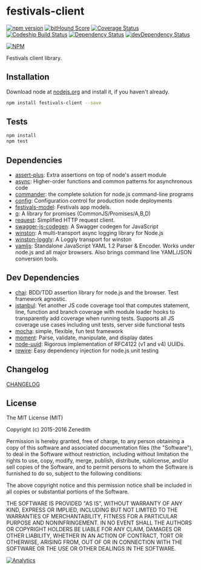 # festivals-client

[![npm version](https://badge.fury.io/js/festivals-client.svg)](http://badge.fury.io/js/festivals-client)
[![bitHound Score](https://www.bithound.io/github/festivals-tech/npm-festivals-client/badges/score.svg)](https://www.bithound.io/github/festivals-tech/npm-festivals-client)
[![Coverage Status](https://coveralls.io/repos/festivals-tech/npm-festivals-client/badge.svg?branch=master&service=github)](https://coveralls.io/github/festivals-tech/npm-festivals-client?branch=master)
[![Codeship Build Status](https://codeship.com/projects/0d2f22d0-d89f-0132-0797-56577b4e3777/status)](https://codeship.com/projects/78888)
[![Dependency Status](https://david-dm.org/festivals-tech/npm-festivals-client.svg)](https://david-dm.org/festivals-tech/npm-festivals-client)
[![devDependency Status](https://david-dm.org/festivals-tech/npm-festivals-client/dev-status.svg)](https://david-dm.org/festivals-tech/npm-festivals-client#info=devDependencies)

[![NPM](https://nodei.co/npm/festivals-client.png)](https://nodei.co/npm/festivals-client/)

Festivals client library.

## Installation

Download node at [nodejs.org](http://nodejs.org) and install it, if you haven't already.

```sh
npm install festivals-client --save
```


## Tests

```sh
npm install
npm test
```

## Dependencies

- [assert-plus](https://github.com/mcavage/node-assert-plus): Extra assertions on top of node&#39;s assert module
- [async](https://github.com/caolan/async): Higher-order functions and common patterns for asynchronous code
- [commander](https://github.com/tj/commander.js): the complete solution for node.js command-line programs
- [config](https://github.com/lorenwest/node-config): Configuration control for production node deployments
- [festivals-model](https://github.com/festivals-tech/npm-festivals-model): Festivals app models.
- [q](https://github.com/kriskowal/q): A library for promises (CommonJS/Promises/A,B,D)
- [request](https://github.com/request/request): Simplified HTTP request client.
- [swagger-js-codegen](https://github.com/wcandillon/swagger-js-codegen): A Swagger codegen for JavaScript
- [winston](https://github.com/winstonjs/winston): A multi-transport async logging library for Node.js
- [winston-loggly](https://github.com/indexzero/winston-loggly): A Loggly transport for winston
- [yamljs](https://github.com/jeremyfa/yaml.js): Standalone JavaScript YAML 1.2 Parser &amp; Encoder. Works under node.js and all major browsers. Also brings command line YAML/JSON conversion tools.

## Dev Dependencies

- [chai](https://github.com/chaijs/chai): BDD/TDD assertion library for node.js and the browser. Test framework agnostic.
- [istanbul](https://github.com/gotwarlost/istanbul): Yet another JS code coverage tool that computes statement, line, function and branch coverage with module loader hooks to transparently add coverage when running tests. Supports all JS coverage use cases including unit tests, server side functional tests
- [mocha](https://github.com/mochajs/mocha): simple, flexible, fun test framework
- [moment](https://github.com/moment/moment): Parse, validate, manipulate, and display dates
- [node-uuid](https://github.com/broofa/node-uuid): Rigorous implementation of RFC4122 (v1 and v4) UUIDs.
- [rewire](https://github.com/jhnns/rewire): Easy dependency injection for node.js unit testing

## Changelog

[CHANGELOG](CHANGELOG.md)


## License
The MIT License (MIT)

Copyright (c) 2015-2016 Zenedith

Permission is hereby granted, free of charge, to any person obtaining a copy
of this software and associated documentation files (the "Software"), to deal
in the Software without restriction, including without limitation the rights
to use, copy, modify, merge, publish, distribute, sublicense, and/or sell
copies of the Software, and to permit persons to whom the Software is
furnished to do so, subject to the following conditions:

The above copyright notice and this permission notice shall be included in all
copies or substantial portions of the Software.

THE SOFTWARE IS PROVIDED "AS IS", WITHOUT WARRANTY OF ANY KIND, EXPRESS OR
IMPLIED, INCLUDING BUT NOT LIMITED TO THE WARRANTIES OF MERCHANTABILITY,
FITNESS FOR A PARTICULAR PURPOSE AND NONINFRINGEMENT. IN NO EVENT SHALL THE
AUTHORS OR COPYRIGHT HOLDERS BE LIABLE FOR ANY CLAIM, DAMAGES OR OTHER
LIABILITY, WHETHER IN AN ACTION OF CONTRACT, TORT OR OTHERWISE, ARISING FROM,
OUT OF OR IN CONNECTION WITH THE SOFTWARE OR THE USE OR OTHER DEALINGS IN THE
SOFTWARE.

[![Analytics](https://ga-beacon.appspot.com/UA-76453794-1/festivals-tech/npm-festivals-client/readme?pixel)](https://github.com/festivals-tech/npm-festivals-client)
